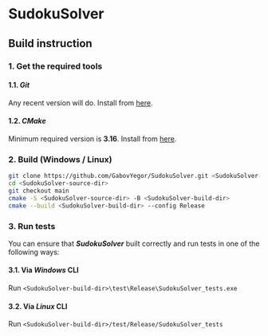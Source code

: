 # SudokuSolver

## Build instruction
### 1. Get the required tools
#### 1.1. ***Git***

Any recent version will do. Install from [here](https://git-scm.com/download).

#### 1.2. ***CMake***
Minimum required version is **3.16**. Install from [here](https://cmake.org/download/).

### 2. Build (Windows / Linux)

```sh
git clone https://github.com/GabovYegor/SudokuSolver.git <SudokuSolver-source-dir>
cd <SudokuSolver-source-dir>
git checkout main
cmake -S <SudokuSolver-source-dir> -B <SudokuSolver-build-dir>
cmake --build <SudokuSolver-build-dir> --config Release
```

### 3. Run tests

You can ensure that ***SudokuSolver*** built correctly and run tests in one of the following ways:

#### 3.1. Via *Windows* CLI

Run `<SudokuSolver-build-dir>\test\Release\SudokuSolver_tests.exe`

#### 3.2. Via *Linux* CLI

Run `<SudokuSolver-build-dir>/test/Release/SudokuSolver_tests`